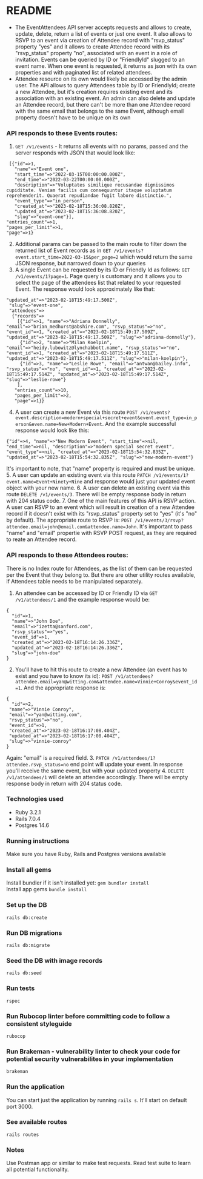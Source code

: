 # README
- The EventAttendees API server accepts requests and allows to create, update, delete, return a list of events or just one event. It also allows to RSVP to an event via creation of Attendee record with "rsvp_status" property "yes" and it allows to create Attendee record with its "rsvp_status" property "no", associated with an event in a role of invitation.
Events can be queried by ID or "FriendlyId" slugged to an event name. When one event is requested, it returns as json with its own properties and with paginated list of related attendees.
- Attendee resource on its own would likely be accessed by the admin user. The API allows to query Attendees table by ID or FriendlyId; create a new Attendee, but it's creation requires existing event and its association with an existing event. An admin can also delete and update an Attendee record, but there can't be more than one Attendee record with the same email that belongs to the same Event, although email property doesn't have to be unique on its own

### API responds to these Events routes:
1. `GET /v1/events` - It returns all events with no params, passed and the server responds with JSON that would look like:
 ```{"records"=>
  [{"id"=>1,
    "name"=>"Event one",
    "start_time"=>"2022-03-15T00:00:00.000Z",
    "end_time"=>"2022-03-22T00:00:00.000Z",
    "description"=>"Voluptates similique recusandae dignissimos cupiditate. Veniam facilis cum consequuntur itaque voluptatum reprehenderit. Quaerat repudiandae fugit labore distinctio.",
    "event_type"=>"in_person",
    "created_at"=>"2023-02-18T15:36:08.820Z",
    "updated_at"=>"2023-02-18T15:36:08.820Z",
    "slug"=>"event-one"}],
 "entries_count"=>1,
 "pages_per_limit"=>1,
 "page"=>1}
 ```
2. Additional params can be passed to the main route to filter down the returned list of Event records as in `GET /v1/events?event.start_time=2022-03-15&per_page=2` which would return the same JSON response, but narrowed down to your queries
3. A single Event can be requested by its ID or Friendly Id as follows: `GET /v1/events/1?page=1`. Page query is customary and it allows you to select the page of the attendees list that related to your requested Event. The response would look approximately like that:
```
"updated_at"=>"2023-02-18T15:49:17.500Z",
 "slug"=>"event-one",
 "attendees"=>
  {"records"=>
    [{"id"=>1, "name"=>"Adriana Donnelly", "email"=>"brian_medhurst@abshire.com", "rsvp_status"=>"no", "event_id"=>1, "created_at"=>"2023-02-18T15:49:17.509Z", "updated_at"=>"2023-02-18T15:49:17.509Z", "slug"=>"adriana-donnelly"},
     {"id"=>2, "name"=>"Milan Koelpin", "email"=>"heidy.lubowitz@lynchabbott.name", "rsvp_status"=>"no", "event_id"=>1, "created_at"=>"2023-02-18T15:49:17.511Z", "updated_at"=>"2023-02-18T15:49:17.511Z", "slug"=>"milan-koelpin"},
     {"id"=>3, "name"=>"Leslie Rowe", "email"=>"antwan@bailey.info", "rsvp_status"=>"no", "event_id"=>1, "created_at"=>"2023-02-18T15:49:17.514Z", "updated_at"=>"2023-02-18T15:49:17.514Z", "slug"=>"leslie-rowe"}
    ],
   "entries_count"=>10,
   "pages_per_limit"=>2,
   "page"=>1}}
   ```
4. A user can create a new Event via this route `POST /v1/events?event.description=modern+special+secret+event&event.event_type=in_person&even.name=New+Modern+Event`. And the example successful response would look like this:
```
{"id"=>4, "name"=>"New Modern Event", "start_time"=>nil, "end_time"=>nil, "description"=>"modern special secret event", "event_type"=>nil, "created_at"=>"2023-02-18T15:54:32.835Z", "updated_at"=>"2023-02-18T15:54:32.835Z", "slug"=>"new-modern-event"}
```
It's important to note, that "name" property is required and must be unique.
5. A user can update an existing event via this route `PATCH /v1/events/1?event.name=Event+Ninety+Nine` and response would just your updated event object with your new name.
6. A user can delete an existing event via this route `DELETE /v1/events/3`. There will be empty response body in return with 204 status code.
7. One of the main features of this API is RSVP action. A user can RSVP to an event which will result in creation of a new Attendee record if it doesn't exist with its "rsvp_status" property set to "yes" (it's "no" by default). The appropriate route to RSVP is: `POST /v1/events/3/rsvp?attendee.email=john@email.com&attendee.name=John`. It's important to pass "name" and "email" propertie with RSVP POST request, as they are required to reate an Attendee record.

### API responds to these Attendees routes:
There is no Index route for Attendees, as the list of them can be requested per the Event that they belong to. But there are other utility routes available, if Attendees table needs to be manipulated separately.
1. An attendee can be accessed by ID or Friendly ID via `GET /v1/attendees/1` and the example response would be:
```
{
  "id"=>1,
  "name"=>"John Doe",
  "email"=>"izetta@sanford.com",
  "rsvp_status"=>"yes",
  "event_id"=>1,
  "created_at"=>"2023-02-18T16:14:26.336Z",
  "updated_at"=>"2023-02-18T16:14:26.336Z",
  "slug"=>"john-doe"
}
```
2. You'll have to hit this route to create a new Attendee (an event has to exist and you have to know its id): `POST /v1/attendees?attendee.email=yan@witting.com&attendee.name=Vinnie+Conroy&event_id=1`. And the appropriate response is:
```
{
  "id"=>2,
 "name"=>"Vinnie Conroy",
 "email"=>"yan@witting.com",
 "rsvp_status"=>"no",
 "event_id"=>1,
 "created_at"=>"2023-02-18T16:17:08.404Z",
 "updated_at"=>"2023-02-18T16:17:08.404Z",
 "slug"=>"vinnie-conroy"
}
```
Again: "email" is a required field.
3. `PATCH /v1/attendees/1?attendee.rsvp_status=no` end point will update your event. In response you'll receive the same event, but with your updated property
4. `DELETE /v1/attendees/1` will delete an attendee accordingly. There will be empty response body in return with 204 status code.

### Technologies used
* Ruby 3.2.1
* Rails 7.0.4
* Postgres 14.6

### Running instructions
Make sure you have Ruby, Rails and Postgres versions available
### Install all gems
Install bundler if it isn't installed yet:  `gem bundler install`<br />
Install app gems `bundle install`
### Set up the DB
`rails db:create`
### Run DB migrations
`rails db:migrate`
### Seed the DB with image records
`rails db:seed`
### Run tests
`rspec`
### Run Rubocop linter before committing code to follow a consistent styleguide
`rubocop`
### Run Brakeman - vulnerability linter to check your code for potential security vulnerabilites in your implementation
`brakeman`
### Run the application
You can start just the application by running `rails s`. It'll start on default port 3000.
### See available routes
`rails routes`<br />
### Notes
Use Postman app or similar to make test requests. Read test suite to learn all potential functionality.

